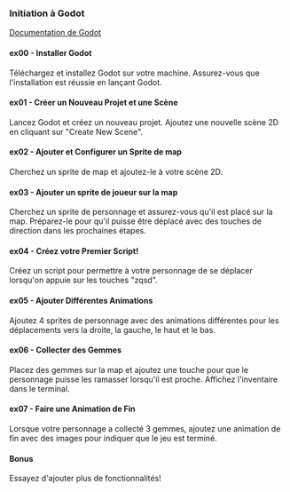 ### Initiation à Godot
[Documentation de Godot](https://docs.godotengine.org/fr/4.x/getting_started/introduction/introduction_to_godot.html)

#### ex00 - Installer Godot
Téléchargez et installez Godot sur votre machine. Assurez-vous que l'installation est réussie en lançant Godot.

#### ex01 - Créer un Nouveau Projet et une Scène
Lancez Godot et créez un nouveau projet. Ajoutez une nouvelle scène 2D en cliquant sur "Create New Scene".

#### ex02 - Ajouter et Configurer un Sprite de map
Cherchez un sprite de map et ajoutez-le à votre scène 2D.

#### ex03 - Ajouter un sprite de joueur sur la map
Cherchez un sprite de personnage et assurez-vous qu'il est placé sur la map. Préparez-le pour qu'il puisse être déplacé avec des touches de direction dans les prochaines étapes.

#### ex04 - Créez votre Premier Script!
Créez un script pour permettre à votre personnage de se déplacer lorsqu'on appuie sur les touches "zqsd".

#### ex05 - Ajouter Différentes Animations
Ajoutez 4 sprites de personnage avec des animations différentes pour les déplacements vers la droite, la gauche, le haut et le bas.

#### ex06 - Collecter des Gemmes
Placez des gemmes sur la map et ajoutez une touche pour que le personnage puisse les ramasser lorsqu'il est proche. Affichez l'inventaire dans le terminal.

#### ex07 - Faire une Animation de Fin
Lorsque votre personnage a collecté 3 gemmes, ajoutez une animation de fin avec des images pour indiquer que le jeu est terminé.

#### Bonus
Essayez d'ajouter plus de fonctionnalités!
